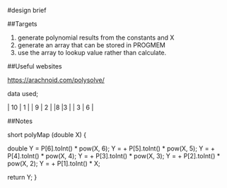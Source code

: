 #design brief

##Targets

1. generate polynomial results from the constants and X
2. generate an array that can be stored in PROGMEM
3. use the array to lookup value rather than calculate.

##Useful websites

<https://arachnoid.com/polysolve/>

data used;



| 10 | 1 |
| 9   | 2 |
|8  |3 |
| 3 | 6 |

##Notes

short polyMap (double X) {

double Y = P[6].toInt() * pow(X, 6);
 Y = + P[5].toInt() * pow(X, 5);
 Y = + P[4].toInt() * pow(X, 4);
 Y = + P[3].toInt() * pow(X, 3);
 Y = + P[2].toInt() * pow(X, 2);
 Y = + P[1].toInt() * X;

  return Y;
}
